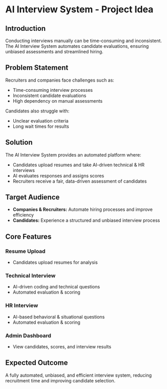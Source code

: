 # AI Interview System - Project Idea  

## Introduction  
Conducting interviews manually can be time-consuming and inconsistent. The AI Interview System automates candidate evaluations, ensuring unbiased assessments and streamlined hiring.  

## Problem Statement  
Recruiters and companies face challenges such as:  
- Time-consuming interview processes  
- Inconsistent candidate evaluations  
- High dependency on manual assessments  

Candidates also struggle with:  
- Unclear evaluation criteria  
- Long wait times for results  

## Solution  
The AI Interview System provides an automated platform where:  
- Candidates upload resumes and take AI-driven technical & HR interviews  
- AI evaluates responses and assigns scores  
- Recruiters receive a fair, data-driven assessment of candidates  

## Target Audience  
- **Companies & Recruiters:** Automate hiring processes and improve efficiency  
- **Candidates:** Experience a structured and unbiased interview process  

## Core Features  
### Resume Upload  
- Candidates upload resumes for analysis  

### Technical Interview  
- AI-driven coding and technical questions  
- Automated evaluation & scoring  

### HR Interview  
- AI-based behavioral & situational questions  
- Automated evaluation & scoring  

### Admin Dashboard  
- View candidates, scores, and interview results  

## Expected Outcome  
A fully automated, unbiased, and efficient interview system, reducing recruitment time and improving candidate selection.  
